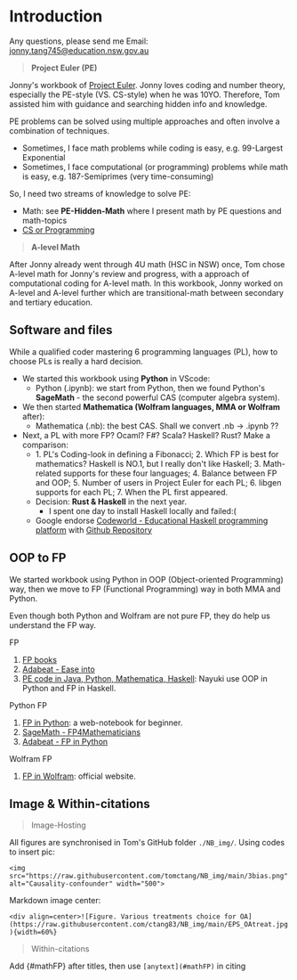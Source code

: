 # Introduction

Any questions, please send me Email: jonny.tang745@education.nsw.gov.au

> **Project Euler (PE)**

Jonny's workbook of [Project Euler](https://projecteuler.net/). Jonny loves coding and number theory, especially the PE-style (VS. CS-style) when he was 10YO. Therefore, Tom assisted him with guidance and searching hidden info and knowledge.

PE problems can be solved using multiple approaches and often involve a combination of techniques.

- Sometimes, I face math problems while coding is easy, e.g. 99-Largest Exponential
- Sometimes, I face computational (or programming) problems while math is easy, e.g. 187-Semiprimes (very time-consuming)

So, I need two streams of knowledge to solve PE:

- Math: see **PE-Hidden-Math** where I present math by PE questions and math-topics
- [CS or Programming](https://github.com/leduckhai/Awesome-Competitive-Programming?tab=readme-ov-file)

> **A-level Math**

After Jonny already went through 4U math (HSC in NSW) once, Tom chose A-level math for Jonny's review and progress, with a approach of computational coding for A-level math. In this workbook, Jonny worked on A-level and A-level further which are transitional-math between secondary and tertiary education.

## Software and files

While a qualified coder mastering 6 programming languages (PL), how to choose PLs is really a hard decision.

- We started this workbook using **Python** in VScode:
    - Python (.ipynb): we start from Python, then we found Python's **SageMath** - the second powerful CAS (computer algebra system).
- We then started **Mathematica (Wolfram languages, MMA or Wolfram** after):
    - Mathematica (.nb): the best CAS. Shall we convert .nb -> .ipynb ??
- Next, a PL with more FP? Ocaml? F#? Scala? Haskell? Rust? Make a comparison:
    - 1\. PL's Coding-look in defining a Fibonacci; 2. Which FP is best for mathematics? Haskell is NO.1, but I really don't like Haskell; 3. Math-related supports for these four languages; 4. Balance between FP and OOP; 5. Number of users in Project Euler for each PL; 6. libgen supports for each PL; 7. When the PL first appeared.
    - Decision: **Rust & Haskell** in the next year.
        - I spent one day to install Haskell locally and failed:(
    - Google endorse [Codeworld - Educational Haskell programming platform](https://code.world/) with [Github Repository](https://github.com/google/codeworld/tree/master)


## OOP to FP

We started workbook using Python in OOP (Object-oriented Programming) way, then we move to FP (Functional Programming) way in both MMA and Python.

Even though both Python and Wolfram are not pure FP, they do help us understand the FP way.

FP
1. [FP books](https://old.reddit.com/r/functionalprogramming/wiki/books)
1. [Adabeat - Ease into](https://adabeat.com/fp/ease-into-functional-programming/?_gl=1*1r4s1nz*_up*MQ..*_ga*NDgxNzc4NDQ0LjE3MzA4MTAwMTg.*_ga_6RQG15HSGT*MTczMDgxMDAxNy4xLjAuMTczMDgxMDAxNy4wLjAuMA..)
1. [PE code in Java, Python, Mathematica, Haskell](https://github.com/nayuki/Project-Euler-solutions): Nayuki use OOP in Python and FP in Haskell.

Python FP
1. [FP in Python](https://expression.readthedocs.io/en/latest/intro.html): a web-notebook for beginner.
1. [SageMath - FP4Mathematicians](https://doc.sagemath.org/html/en/thematic_tutorials/functional_programming.html#)
1. [Adabeat - FP in Python](https://adabeat.com/fp/functional-programming-in-python/?_gl=1*qsc6fw*_up*MQ..*_ga*MjAzMjkwMTE5MC4xNzMwOTQxODgx*_ga_6RQG15HSGT*MTczMDk0MTg4MC4xLjAuMTczMDk0MTg4MC4wLjAuMA..)

Wolfram FP
1. [FP in Wolfram](https://reference.wolfram.com/language/guide/FunctionalProgramming.html): official website.

## Image & Within-citations

> Image-Hosting

All figures are synchronised in Tom's GitHub folder `./NB_img/`. Using codes to insert pic: 

`<img src="https://raw.githubusercontent.com/tomctang/NB_img/main/3bias.png" alt="Causality-confounder" width="500">`

Markdown image center:

`<div align=center>![Figure. Various treatments choice for OA](https://raw.githubusercontent.com/ctang83/NB_img/main/EPS_OAtreat.jpg){width=60%}`

> Within-citations

Add {#mathFP} after titles, then use `[anytext](#mathFP)` in citing

